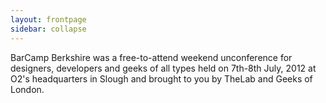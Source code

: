 ```yaml
---
layout: frontpage
sidebar: collapse
---
```


BarCamp Berkshire was a free-to-attend weekend unconference for designers, developers and geeks of all types held on 7th-8th July, 2012 at O2's headquarters in Slough and brought to you by TheLab and Geeks of London.